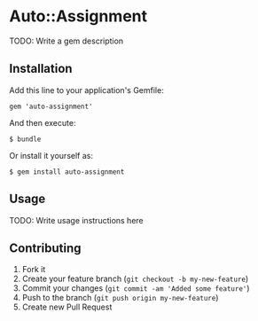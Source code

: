 # Auto::Assignment

TODO: Write a gem description

## Installation

Add this line to your application's Gemfile:

    gem 'auto-assignment'

And then execute:

    $ bundle

Or install it yourself as:

    $ gem install auto-assignment

## Usage

TODO: Write usage instructions here

## Contributing

1. Fork it
2. Create your feature branch (`git checkout -b my-new-feature`)
3. Commit your changes (`git commit -am 'Added some feature'`)
4. Push to the branch (`git push origin my-new-feature`)
5. Create new Pull Request
